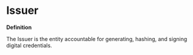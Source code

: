 # Issuer

**Definition**

The Issuer is the entity accountable for generating, hashing, and signing digital credentials.

